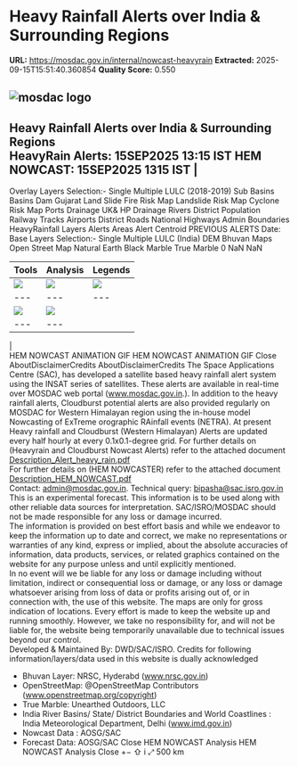 # Heavy Rainfall Alerts over India & Surrounding Regions

**URL:** https://mosdac.gov.in/internal/nowcast-heavyrain
**Extracted:** 2025-09-15T15:51:40.360854
**Quality Score:** 0.550

![mosdac logo](https://mosdac.gov.in/heavyrain/assets/img/transparent_mosdac_rapid.png)  
---  
Heavy Rainfall Alerts over India & Surrounding Regions   
HeavyRain Alerts: 15SEP2025 13:15 IST HEM NOWCAST: 15SEP2025 1315 IST |   
---  
  

Overlay Layers 
Selection:-
Single
Multiple
LULC (2018-2019)
Sub Basins
Basins
Dam Gujarat
Land Slide
Fire Risk Map
Landslide Risk Map
Cyclone Risk Map
Ports
Drainage UK& HP
Drainage
Rivers
District Population
Railway Tracks
Airports
District Roads
National Highways
Admin Boundaries
HeavyRainfall Layers 
Alerts Areas
Alert Centroid
PREVIOUS ALERTS
Date: 
Base Layers 
Selection:-
Single
Multiple
LULC (India)
DEM
Bhuvan Maps
Open Street Map
Natural Earth
Black Marble
True Marble
0 NaN NaN


Tools | Analysis | Legends  
---|---|---  
![](https://mosdac.gov.in/heavyrain/assets/img/area-icon-small.png) |  ![](https://mosdac.gov.in/heavyrain/assets/img/distance-icon-small.png) |  ![](https://mosdac.gov.in/heavyrain/assets/img/graticule-icon-small.png)  
---|---|---  
![](https://mosdac.gov.in/heavyrain/assets/img/point_icon.png) |  ![](https://mosdac.gov.in/heavyrain/assets/img/time_series_c.png)  
---|---  
|   
HEM NOWCAST ANIMATION GIF HEM NOWCAST ANIMATION GIF
Close
AboutDisclaimerCredits AboutDisclaimerCredits
The Space Applications Centre (SAC), has developed a satellite based heavy rainfall alert system using the INSAT series of satellites. These alerts are available in real-time over MOSDAC web portal (www.mosdac.gov.in.). In addition to the heavy rainfall alerts, Cloudburst potential alerts are also provided regularly on MOSDAC for Western Himalayan region using the in-house model Nowcasting of ExTreme orographic RAinfall events (NETRA). At present Heavy rainfall and Cloudburst (Western Himalayan) Alerts are updated every half hourly at every 0.1x0.1-degree grid. 
For further details on (Heavyrain and Cloudburst Nowcast Alerts) refer to the attached document [Description_Alert_heavy_rain.pdf](https://mosdac.gov.in/heavyrain/assets/documents/Description_Alert_heavy_rain.pdf)  
For further details on (HEM NOWCASTER) refer to the attached document [Description_HEM_NOWCAST.pdf](https://mosdac.gov.in/heavyrain/assets/documents/Description_HEM_NOWCAST.pdf)  
Contact: admin@mosdac.gov.in. Technical query: bipasha@sac.isro.gov.in 
This is an experimental forecast. This information is to be used along with other reliable data sources for interpretation. SAC/ISRO/MOSDAC should not be made responsible for any loss or damage incurred.   
The information is provided on best effort basis and while we endeavor to keep the information up to date and correct, we make no representations or warranties of any kind, express or implied, about the absolute accuracies of information, data products, services, or related graphics contained on the website for any purpose unless and until explicitly mentioned.  
In no event will we be liable for any loss or damage including without limitation, indirect or consequential loss or damage, or any loss or damage whatsoever arising from loss of data or profits arising out of, or in connection with, the use of this website. The maps are only for gross indication of locations. Every effort is made to keep the website up and running smoothly. However, we take no responsibility for, and will not be liable for, the website being temporarily unavailable due to technical issues beyond our control.  
Developed & Maintained By: DWD/SAC/ISRO.
Credits for following information/layers/data used in this website is dually acknowledged   
* Bhuvan Layer: NRSC, Hyderabd (www.nrsc.gov.in)   
* OpenStreetMap: @OpenStreetMap Contributors (www.openstreetmap.org/copyright)   
* True Marble: Unearthed Outdoors, LLC   
* India River Basins/ State/ District Boundaries and World Coastlines : India Meteorological Department, Delhi (www.imd.gov.in)   
* Nowcast Data : AOSG/SAC   
* Forecast Data: AOSG/SAC 
Close
HEM NOWCAST Analysis HEM NOWCAST Analysis Close
[](https://mosdac.gov.in/heavyrain/)
+−
⇧
i
⤢
500 km
